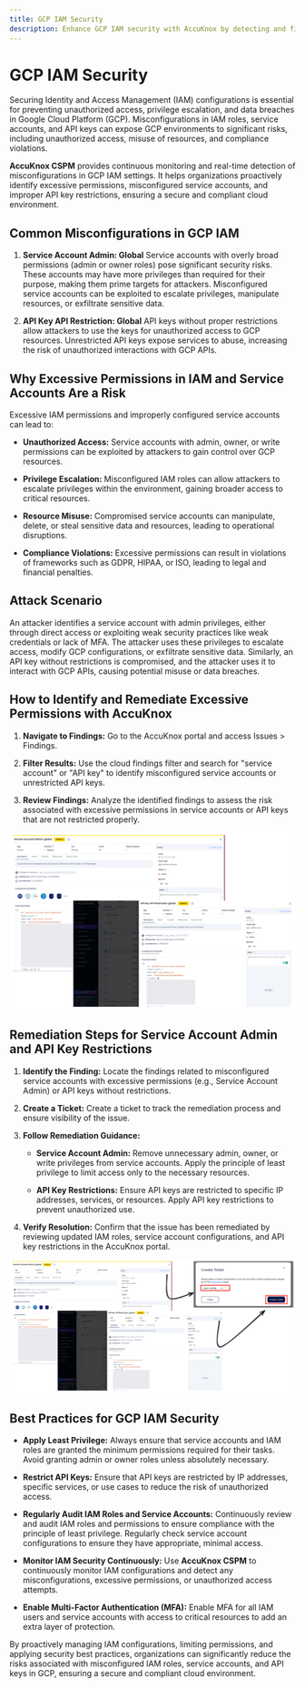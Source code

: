 ```yaml
---
title: GCP IAM Security
description: Enhance GCP IAM security with AccuKnox by detecting and fixing misconfigurations to prevent unauthorized access.
---
```


# GCP IAM Security

Securing Identity and Access Management (IAM) configurations is essential for preventing unauthorized access, privilege escalation, and data breaches in Google Cloud Platform (GCP). Misconfigurations in IAM roles, service accounts, and API keys can expose GCP environments to significant risks, including unauthorized access, misuse of resources, and compliance violations.

**AccuKnox CSPM** provides continuous monitoring and real-time detection of misconfigurations in GCP IAM settings. It helps organizations proactively identify excessive permissions, misconfigured service accounts, and improper API key restrictions, ensuring a secure and compliant cloud environment.

## **Common Misconfigurations in GCP IAM**

1. **Service Account Admin: Global**
    Service accounts with overly broad permissions (admin or owner roles) pose significant security risks. These accounts may have more privileges than required for their purpose, making them prime targets for attackers. Misconfigured service accounts can be exploited to escalate privileges, manipulate resources, or exfiltrate sensitive data.

2. **API Key API Restriction: Global**
    API keys without proper restrictions allow attackers to use the keys for unauthorized access to GCP resources. Unrestricted API keys expose services to abuse, increasing the risk of unauthorized interactions with GCP APIs.

## **Why Excessive Permissions in IAM and Service Accounts Are a Risk**

Excessive IAM permissions and improperly configured service accounts can lead to:

- **Unauthorized Access:** Service accounts with admin, owner, or write permissions can be exploited by attackers to gain control over GCP resources.

- **Privilege Escalation:** Misconfigured IAM roles can allow attackers to escalate privileges within the environment, gaining broader access to critical resources.

- **Resource Misuse:** Compromised service accounts can manipulate, delete, or steal sensitive data and resources, leading to operational disruptions.

- **Compliance Violations:** Excessive permissions can result in violations of frameworks such as GDPR, HIPAA, or ISO, leading to legal and financial penalties.

## **Attack Scenario**

An attacker identifies a service account with admin privileges, either through direct access or exploiting weak security practices like weak credentials or lack of MFA. The attacker uses these privileges to escalate access, modify GCP configurations, or exfiltrate sensitive data. Similarly, an API key without restrictions is compromised, and the attacker uses it to interact with GCP APIs, causing potential misuse or data breaches.

## **How to Identify and Remediate Excessive Permissions with AccuKnox**

1. **Navigate to Findings:** Go to the AccuKnox portal and access Issues > Findings.

2. **Filter Results:** Use the cloud findings filter and search for "service account" or "API key" to identify misconfigured service accounts or unrestricted API keys.

3. **Review Findings:** Analyze the identified findings to assess the risk associated with excessive permissions in service accounts or API keys that are not restricted properly.



![image-20241219-073542.png](../images/cloud/gcp/i1.png)

## **Remediation Steps for Service Account Admin and API Key Restrictions**

1. **Identify the Finding:**
    Locate the findings related to misconfigured service accounts with excessive permissions (e.g., Service Account Admin) or API keys without restrictions.

2. **Create a Ticket:**
    Create a ticket to track the remediation process and ensure visibility of the issue.

3. **Follow Remediation Guidance:**

    - **Service Account Admin:**
        Remove unnecessary admin, owner, or write privileges from service accounts. Apply the principle of least privilege to limit access only to the necessary resources.

    - **API Key Restrictions:**
        Ensure API keys are restricted to specific IP addresses, services, or resources. Apply API key restrictions to prevent unauthorized use.

4. **Verify Resolution:**
    Confirm that the issue has been remediated by reviewing updated IAM roles, service account configurations, and API key restrictions in the AccuKnox portal.



![image-20241219-073652.png](../images/cloud/gcp/i2.png)

## **Best Practices for GCP IAM Security**

- **Apply Least Privilege:**
    Always ensure that service accounts and IAM roles are granted the minimum permissions required for their tasks. Avoid granting admin or owner roles unless absolutely necessary.

- **Restrict API Keys:**
    Ensure that API keys are restricted by IP addresses, specific services, or use cases to reduce the risk of unauthorized access.

- **Regularly Audit IAM Roles and Service Accounts:**
    Continuously review and audit IAM roles and permissions to ensure compliance with the principle of least privilege. Regularly check service account configurations to ensure they have appropriate, minimal access.

- **Monitor IAM Security Continuously:**
    Use **AccuKnox CSPM** to continuously monitor IAM configurations and detect any misconfigurations, excessive permissions, or unauthorized access attempts.

- **Enable Multi-Factor Authentication (MFA):**
    Enable MFA for all IAM users and service accounts with access to critical resources to add an extra layer of protection.

By proactively managing IAM configurations, limiting permissions, and applying security best practices, organizations can significantly reduce the risks associated with misconfigured IAM roles, service accounts, and API keys in GCP, ensuring a secure and compliant cloud environment.